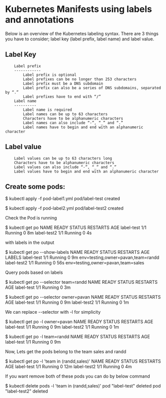 # Kubernetes Manifests using labels and annotations

Below is an overview of the Kubernetes labeling syntax. There are 3 things you have to consider; label key (label prefix, label name) and label value.

Label Key
---------
        Label prefix
        ------------
            Label prefix is optional
            Label prefixes can be no longer than 253 characters
            Label prefix must be a DNS subdomain
            Label prefix can also be a series of DNS subdomains, separated by “.”
            Label prefixes have to end with “/”
        Label name
        ----------
            Label name is required
            Label names can be up to 63 characters
            Characters have to be alphanumeric characters
            Label names can also include “-”, “_” and “.”
            Label names have to begin and end with an alphanumeric character

Label value
-----------
        Label values can be up to 63 characters long
        Characters have to be alphanumeric characters
        Label values can also include “-”, “_” and “.”
        Label values have to begin and end with an alphanumeric character

Create some pods:
----------------

$ kubectl apply -f pod-label1.yml 
pod/label-test created

$ kubectl apply -f pod-label2.yml 
pod/label-test2 created


Check the Pod is running

$ kubectl get po
NAME          READY     STATUS    RESTARTS   AGE
label-test    1/1       Running   0          8m
label-test2   1/1       Running   0          4s


with labels in the output

$ kubectl get po --show-labels
NAME          READY     STATUS    RESTARTS   AGE       LABELS
label-test    1/1       Running   0          9m        env=testing,owner=pavan,team=randd
label-test2   1/1       Running   0          56s       env=testing,owner=pavan,team=sales


Query pods based on labels

$ kubectl get po --selector team=randd
NAME         READY     STATUS    RESTARTS   AGE
label-test   1/1       Running   0          3m

$ kubectl get po --selector owner=pavan
NAME          READY     STATUS    RESTARTS   AGE
label-test    1/1       Running   0          9m
label-test2   1/1       Running   0          1m

We can replace --selector with -l for simplicity

$ kubectl get po -l owner=pavan
NAME          READY     STATUS    RESTARTS   AGE
label-test    1/1       Running   0          9m
label-test2   1/1       Running   0          1m

$ kubectl get po -l team=randd
NAME         READY     STATUS    RESTARTS   AGE
label-test   1/1       Running   0          9m


Now, Lets get the pods belong to the team sales and randd

$ kubectl get po -l 'team in (randd,sales)'
NAME          READY     STATUS    RESTARTS   AGE
label-test    1/1       Running   0          12m
label-test2   1/1       Running   0          4m

If you want remove both of these pods you can do by below command

$ kubectl delete pods -l 'team in (randd,sales)'
pod "label-test" deleted
pod "label-test2" deleted








